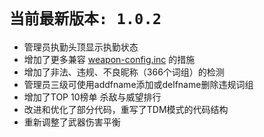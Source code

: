 # `当前最新版本: 1.0.2`

* 管理员执勤头顶显示执勤状态
* 增加了更多兼容 [weapon-config.inc](https://github.com/oscar-broman/samp-weapon-config) 的措施
* 增加了非法、违规、不良昵称（366个词组）的检测
* 管理员三级可使用addfname添加或delfname删除违规词组
* 增加了TOP 10榜单 杀敌与威望排行
* 改进和优化了部分代码，重写了TDM模式的代码结构
* 重新调整了武器伤害平衡
